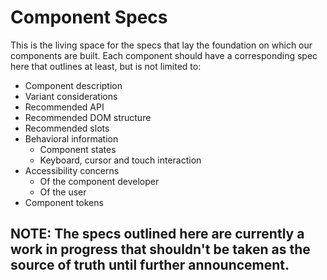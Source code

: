 # Component Specs

This is the living space for the specs that lay the foundation on which our components are built. Each component should have a corresponding spec here that outlines at least, but is not limited to:

- Component description
- Variant considerations
- Recommended API
- Recommended DOM structure
- Recommended slots
- Behavioral information
  - Component states
  - Keyboard, cursor and touch interaction
- Accessibility concerns
  - Of the component developer
  - Of the user
- Component tokens

## NOTE: The specs outlined here are currently a work in progress that shouldn't be taken as the source of truth until further announcement.
